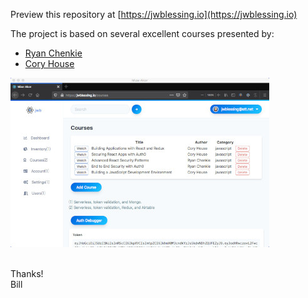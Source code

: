 Preview this repository at [https://jwblessing.io](https://jwblessing.io)

The project is based on several excellent courses presented by:

- [Ryan Chenkie](https://github.com/chenkie)
- [Cory House](https://github.com/coryhouse)

![Alt text](courses-page.jpg)
<br />
<br />

Thanks!
<br />
Bill
